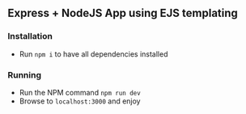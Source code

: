 ## Express + NodeJS App using EJS templating

### Installation
- Run `npm i` to have all dependencies installed

### Running
- Run the NPM command `npm run dev`
- Browse to `localhost:3000` and enjoy